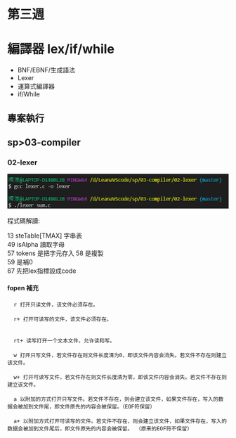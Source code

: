# 第三週

# 編譯器 lex/if/while

* BNF/EBNF/生成語法
* Lexer
* 運算式編譯器
* if/While

## 專案執行

## sp>03-compiler

### 02-lexer

<img src="./picture/20210310P1.png"/>

程式碼解讀:

13  steTable[TMAX] 字串表  
49  isAlpha 讀取字母  
57  tokens 是把字元存入
58  是複製  
59  是補0  
67  先把lex指標設成code


#### fopen 補充
      r 打开只读文件，该文件必须存在。

      r+ 打开可读写的文件，该文件必须存在。


      rt+ 读写打开一个文本文件，允许读和写。

      w 打开只写文件，若文件存在则文件长度清为0，即该文件内容会消失。若文件不存在则建立该文件。

      w+ 打开可读写文件，若文件存在则文件长度清为零，即该文件内容会消失。若文件不存在则建立该文件。

      a 以附加的方式打开只写文件。若文件不存在，则会建立该文件，如果文件存在，写入的数据会被加到文件尾，即文件原先的内容会被保留。（EOF符保留）

      a+ 以附加方式打开可读写的文件。若文件不存在，则会建立该文件，如果文件存在，写入的数据会被加到文件尾后，即文件原先的内容会被保留。 （原来的EOF符不保留）




